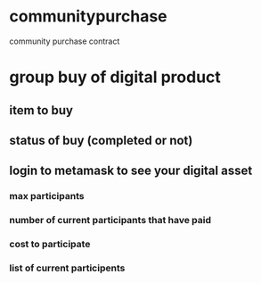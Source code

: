 # communitypurchase
community purchase contract


<html>

<h1>group buy of digital product</h1>


<h2>item to buy</h2>
<h2>status of buy (completed or not)</h2>
<h2>login to metamask to see your digital asset</h2>

<h3>max participants</h3>

<h3>number of current participants that have paid</h3>

<h3>cost to participate</h3>


<h3>list of current participents</h3>

</html>
